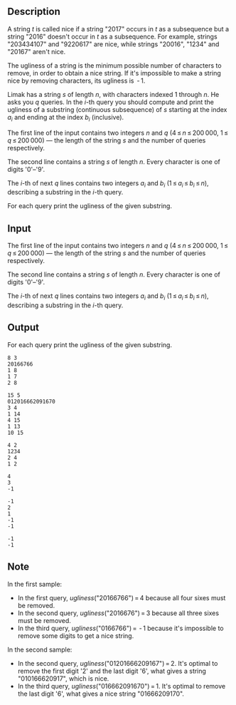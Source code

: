 ## Description

<div><p>A string <span class="tex-span"><i>t</i></span> is called <span class="tex-font-style-it">nice</span> if a string "<span class="tex-font-style-tt">2017</span>" occurs in <span class="tex-span"><i>t</i></span> as a <span class="tex-font-style-bf">subsequence</span> but a string "<span class="tex-font-style-tt">2016</span>" doesn't occur in <span class="tex-span"><i>t</i></span> as a <span class="tex-font-style-bf">subsequence</span>. For example, strings "<span class="tex-font-style-tt">203434107</span>" and "<span class="tex-font-style-tt">9220617</span>" are nice, while strings "<span class="tex-font-style-tt">20016</span>", "<span class="tex-font-style-tt">1234</span>" and "<span class="tex-font-style-tt">20167</span>" aren't nice.</p><p>The <span class="tex-font-style-it">ugliness</span> of a string is the minimum possible number of characters to remove, in order to obtain a nice string. If it's impossible to make a string nice by removing characters, its ugliness is <span class="tex-span"> - 1</span>.</p><p>Limak has a string <span class="tex-span"><i>s</i></span> of length <span class="tex-span"><i>n</i></span>, with characters indexed <span class="tex-span">1</span> through <span class="tex-span"><i>n</i></span>. He asks you <span class="tex-span"><i>q</i></span> queries. In the <span class="tex-span"><i>i</i></span>-th query you should compute and print the ugliness of a <span class="tex-font-style-bf">substring</span> (continuous subsequence) of <span class="tex-span"><i>s</i></span> starting at the index <span class="tex-span"><i>a</i><sub class="lower-index"><i>i</i></sub></span> and ending at the index <span class="tex-span"><i>b</i><sub class="lower-index"><i>i</i></sub></span> (inclusive).</p></div><div class="input-specification"><p>The first line of the input contains two integers <span class="tex-span"><i>n</i></span> and <span class="tex-span"><i>q</i></span> (<span class="tex-span">4 ≤ <i>n</i> ≤ 200 000</span>, <span class="tex-span">1 ≤ <i>q</i> ≤ 200 000</span>)&nbsp;— the length of the string <span class="tex-span"><i>s</i></span> and the number of queries respectively.</p><p>The second line contains a string <span class="tex-span"><i>s</i></span> of length <span class="tex-span"><i>n</i></span>. Every character is one of digits '<span class="tex-font-style-tt">0</span>'–'<span class="tex-font-style-tt">9</span>'.</p><p>The <span class="tex-span"><i>i</i></span>-th of next <span class="tex-span"><i>q</i></span> lines contains two integers <span class="tex-span"><i>a</i><sub class="lower-index"><i>i</i></sub></span> and <span class="tex-span"><i>b</i><sub class="lower-index"><i>i</i></sub></span> (<span class="tex-span">1 ≤ <i>a</i><sub class="lower-index"><i>i</i></sub> ≤ <i>b</i><sub class="lower-index"><i>i</i></sub> ≤ <i>n</i></span>), describing a substring in the <span class="tex-span"><i>i</i></span>-th query.</p></div><div class="output-specification"><p>For each query print the ugliness of the given substring.</p></div>

## Input

<p>The first line of the input contains two integers <span class="tex-span"><i>n</i></span> and <span class="tex-span"><i>q</i></span> (<span class="tex-span">4 ≤ <i>n</i> ≤ 200 000</span>, <span class="tex-span">1 ≤ <i>q</i> ≤ 200 000</span>)&nbsp;— the length of the string <span class="tex-span"><i>s</i></span> and the number of queries respectively.</p><p>The second line contains a string <span class="tex-span"><i>s</i></span> of length <span class="tex-span"><i>n</i></span>. Every character is one of digits '<span class="tex-font-style-tt">0</span>'–'<span class="tex-font-style-tt">9</span>'.</p><p>The <span class="tex-span"><i>i</i></span>-th of next <span class="tex-span"><i>q</i></span> lines contains two integers <span class="tex-span"><i>a</i><sub class="lower-index"><i>i</i></sub></span> and <span class="tex-span"><i>b</i><sub class="lower-index"><i>i</i></sub></span> (<span class="tex-span">1 ≤ <i>a</i><sub class="lower-index"><i>i</i></sub> ≤ <i>b</i><sub class="lower-index"><i>i</i></sub> ≤ <i>n</i></span>), describing a substring in the <span class="tex-span"><i>i</i></span>-th query.</p>

## Output

<p>For each query print the ugliness of the given substring.</p>





```input1
8 3
20166766
1 8
1 7
2 8

```




```input2
15 5
012016662091670
3 4
1 14
4 15
1 13
10 15

```




```input3
4 2
1234
2 4
1 2

```




```output1
4
3
-1

```




```output2
-1
2
1
-1
-1

```




```output3
-1
-1

```



## Note

<p>In the first sample:</p><ul> <li> In the first query, <span class="tex-span"><i>ugliness</i>(</span>"<span class="tex-font-style-tt">20166766</span>"<span class="tex-span">) = 4</span> because all four sixes must be removed. </li><li> In the second query, <span class="tex-span"><i>ugliness</i>(</span>"<span class="tex-font-style-tt">2016676</span>"<span class="tex-span">) = 3</span> because all three sixes must be removed. </li><li> In the third query, <span class="tex-span"><i>ugliness</i>(</span>"<span class="tex-font-style-tt">0166766</span>"<span class="tex-span">) =  - 1</span> because it's impossible to remove some digits to get a nice string. </li></ul><p>In the second sample:</p><ul> <li> In the second query, <span class="tex-span"><i>ugliness</i>(</span>"<span class="tex-font-style-tt">01201666209167</span>"<span class="tex-span">) = 2</span>. It's optimal to remove the first digit '<span class="tex-font-style-tt">2</span>' and the last digit '<span class="tex-font-style-tt">6</span>', what gives a string "<span class="tex-font-style-tt">010166620917</span>", which is nice. </li><li> In the third query, <span class="tex-span"><i>ugliness</i>(</span>"<span class="tex-font-style-tt">016662091670</span>"<span class="tex-span">) = 1</span>. It's optimal to remove the last digit '<span class="tex-font-style-tt">6</span>', what gives a nice string "<span class="tex-font-style-tt">01666209170</span>". </li></ul>
